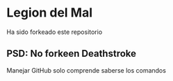 # Legion del Mal
Ha sido forkeado este repositorio

## PSD: No forkeen Deathstroke
Manejar GitHub solo comprende saberse los comandos
